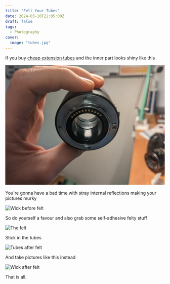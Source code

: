 ```yaml
---
title: "Felt Your Tubes"
date: 2024-03-10T22:05:00Z
draft: false
tags:
  - Photography
cover:
  image: "tubes.jpg"
---
```


If you buy [cheap extension tubes](https://www.amazon.de/gp/product/B015PBEH9S/) and the inner part looks shiny like this 

![Tubes before felt](tube_before.jpg)

You're gonna have a bad time with stray internal reflections making your pictures murky 

![Wick before felt](wick_before.jpg)

So do yourself a favour and also grab some self-adhesive felty stuff 

![The felt](felt.jpg)

Stick in the tubes 

![Tubes after felt](tube_after.jpg)

And take pictures like this instead

![Wick after felt](wick_after.jpg)

That is all.
